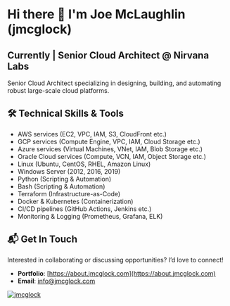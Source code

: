 # Hi there 👋 I'm Joe McLaughlin (jmcglock) 
## Currently | Senior Cloud Architect @ Nirvana Labs

Senior Cloud Architect specializing in designing, building, and automating robust large-scale cloud platforms. 

## 🛠 Technical Skills & Tools
- AWS services (EC2, VPC, IAM, S3, CloudFront etc.)
- GCP services (Compute Engine, VPC, IAM, Cloud Storage etc.)
- Azure services (Virtual Machines, VNet, IAM, Blob Storage etc.)
- Oracle Cloud services (Compute, VCN, IAM, Object Storage etc.)
- Linux (Ubuntu, CentOS, RHEL, Amazon Linux)
- Windows Server (2012, 2016, 2019)
- Python (Scripting & Automation)
- Bash (Scripting & Automation)
- Terraform (Infrastructure-as-Code)  
- Docker & Kubernetes (Containerization)
- CI/CD pipelines (GitHub Actions, Jenkins etc.)
- Monitoring & Logging (Prometheus, Grafana, ELK)

## 📬 Get In Touch

Interested in collaborating or discussing opportunities? I’d love to connect!

- **Portfolio**: [https://about.jmcglock.com](https://about.jmcglock.com)
- **Email**: [info@jmcglock.com](mailto:info@jmcglock.com)

[![jmcglock](https://github-readme-stats.vercel.app/api?username=jmcglock)](https://github.com/jmcglock/github-readme-stats)
